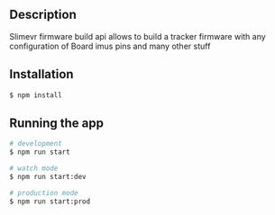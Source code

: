 
## Description

Slimevr firmware build api allows to build a tracker firmware with any configuration of Board imus pins and many other stuff


## Installation

```bash
$ npm install
```

## Running the app

```bash
# development
$ npm run start

# watch mode
$ npm run start:dev

# production mode
$ npm run start:prod
```